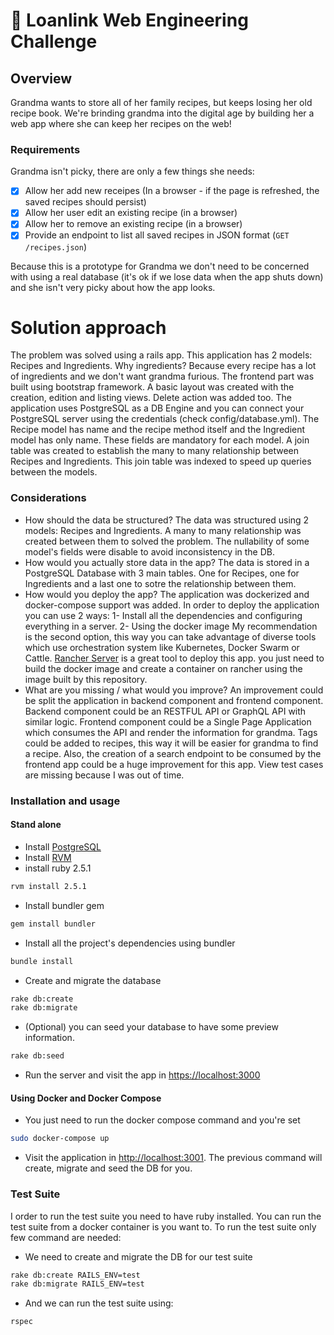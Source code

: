 # 🍪 Loanlink Web Engineering Challenge

## Overview
Grandma wants to store all of her family recipes, but keeps losing her old recipe book. We're brinding grandma into the digital age by building her a web app where she can keep her recipes on the web!

### Requirements

Grandma isn't picky, there are only a few things she needs:

- [X] Allow her add new receipes (In a browser - if the page is refreshed, the saved recipes should persist)
- [X] Allow her user edit an existing recipe (in a browser)
- [X] Allow her to remove an existing recipe (in a browser)
- [X] Provide an endpoint to list all saved recipes in JSON format (`GET /recipes.json`)

Because this is a prototype for Grandma we don't need to be concerned with using a real database (it's ok if we lose data when the app shuts down) and she isn't very picky about how the app looks.

# Solution approach
The problem was solved using a rails app. This application has 2 models: Recipes and Ingredients. Why ingredients? Because every recipe has a lot of ingredients and we don't want grandma furious.
The frontend part was built using bootstrap framework. A basic layout was created with the creation, edition and listing views. Delete action was added too.
The application uses PostgreSQL as a DB Engine and you can connect your PostgreSQL server using the credentials (check config/database.yml).
The Recipe model has name and the recipe method itself and the Ingredient model has only name. These fields are mandatory for each model.
A join table was created to establish the many to many relationship between Recipes and Ingredients. This join table was indexed to speed up queries between the models.

### Considerations

- How should the data be structured?
    The data was structured using 2 models: Recipes and Ingredients. A many to many relationship was created between them to solved the problem.
    The nullability of some model's fields were disable to avoid inconsistency in the DB.
- How would you actually store data in the app?
    The data is stored in a PostgreSQL Database with 3 main tables. One for Recipes, one for Ingredients and a last one to sotre the relationship between them.
- How would you deploy the app?
    The application was dockerized and docker-compose support was added. 
    In order to deploy the application you can use 2 ways:
        1- Install all the dependencies and configuring everything in a server.
        2- Using the docker image
    My recommendation is the second option, this way you can take advantage of diverse tools which use orchestration system like Kubernetes, Docker Swarm or Cattle.
    [Rancher Server](https://rancher.com) is a great tool to deploy this app. you just need to build the docker image and create a container on rancher using the image built by this repository.
- What are you missing / what would you improve?
    An improvement could be split the application in backend component and frontend component.
    Backend component could be an RESTFUL API or GraphQL API with similar logic.
    Frontend component could be a Single Page Application which consumes the API and render the information for grandma.
    Tags could be added to recipes, this way it will be easier for grandma to find a recipe. Also, the creation of a search endpoint to be consumed by the frontend app could be a huge improvement for this app.
    View test cases are missing because I was out of time.
    

### Installation and usage
#### Stand alone
* Install [PostgreSQL](https://www.postgresql.org/)
* Install [RVM](http://rvm.io/)
* install ruby 2.5.1
```bash
rvm install 2.5.1
```
* Install bundler gem
```bash
gem install bundler
```
* Install all the project's dependencies using bundler
```bash
bundle install
```
* Create and migrate the database
```bash
rake db:create
rake db:migrate
```
* (Optional) you can seed your database to have some preview information.
```bash
rake db:seed
```
* Run the server and visit the app in [https://localhost:3000](https://localhost:3000)

#### Using Docker and Docker Compose
* You just need to run the docker compose command and you're set
```bash
sudo docker-compose up
```
* Visit the application in [http://localhost:3001](http://localhost:3001). The previous command will create, migrate and seed the DB for you.



### Test Suite
I order to run the test suite you need to have ruby installed. You can run the test suite from a docker container is you want to.
To run the test suite only few command are needed:
* We need to create and migrate the DB for our test suite
```bash
rake db:create RAILS_ENV=test
rake db:migrate RAILS_ENV=test
```
* And we can run the test suite using:
```bash
rspec
```

    

